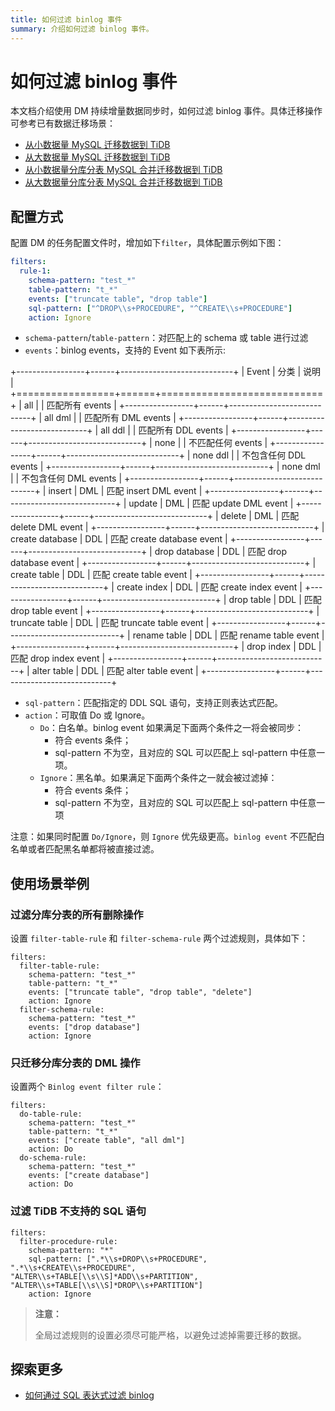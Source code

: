 ```yaml
---
title: 如何过滤 binlog 事件
summary: 介绍如何过滤 binlog 事件。
---
```


# 如何过滤 binlog 事件

本文档介绍使用 DM 持续增量数据同步时，如何过滤 binlog 事件。具体迁移操作可参考已有数据迁移场景：

- [从小数据量 MySQL 迁移数据到 TiDB](/migrate-small-mysql-to-tidb.md)
- [从大数据量 MySQL 迁移数据到 TiDB](/migrate-large-mysql-to-tidb.md)
- [从小数据量分库分表 MySQL 合并迁移数据到 TiDB](/migrate-small-mysql-shards-to-tidb.md)
- [从大数据量分库分表 MySQL 合并迁移数据到 TiDB](/migrate-large-mysql-shards-to-tidb.md)

## 配置方式

配置 DM 的任务配置文件时，增加如下`filter`，具体配置示例如下图：

```yaml
filters:
  rule-1:
    schema-pattern: "test_*"
    table-pattern: "t_*"
    events: ["truncate table", "drop table"]
    sql-pattern: ["^DROP\\s+PROCEDURE", "^CREATE\\s+PROCEDURE"]
    action: Ignore
```

- `schema-pattern`/`table-pattern`：对匹配上的 schema 或 table 进行过滤
- `events`：binlog events，支持的 Event 如下表所示:

+-----------------+------+----------------------------+
| Event           | 分类 | 说明                       |
+=================+======+============================+
| all             |      | 匹配所有 events            |
+-----------------+------+----------------------------+
| all dml         |      | 匹配所有 DML events        |
+-----------------+------+----------------------------+
| all ddl         |      | 匹配所有 DDL events        |
+-----------------+------+----------------------------+
| none            |      | 不匹配任何 events          |
+-----------------+------+----------------------------+
| none ddl        |      | 不包含任何 DDL events      |
+-----------------+------+----------------------------+
| none dml        |      | 不包含任何 DML events      |
+-----------------+------+----------------------------+
| insert          | DML  | 匹配 insert DML event      |
+-----------------+------+----------------------------+
| update          | DML  | 匹配 update DML event      |
+-----------------+------+----------------------------+
| delete          | DML  | 匹配 delete DML event      |
+-----------------+------+----------------------------+
| create database | DDL  | 匹配 create database event |
+-----------------+------+----------------------------+
| drop database   | DDL  | 匹配 drop database event   |
+-----------------+------+----------------------------+
| create table    | DDL  | 匹配 create table event    |
+-----------------+------+----------------------------+
| create index    | DDL  | 匹配 create index event    |
+-----------------+------+----------------------------+
| drop table      | DDL  | 匹配 drop table event      |
+-----------------+------+----------------------------+
| truncate table  | DDL  | 匹配 truncate table event  |
+-----------------+------+----------------------------+
| rename table    | DDL  | 匹配 rename table event    |
+-----------------+------+----------------------------+
| drop index      | DDL  | 匹配 drop index event      |
+-----------------+------+----------------------------+
| alter table     | DDL  | 匹配 alter table event     |
+-----------------+------+----------------------------+

- `sql-pattern`：匹配指定的 DDL SQL 语句，支持正则表达式匹配。
- `action`：可取值 Do 或 Ignore。
    - `Do`：白名单。binlog event 如果满足下面两个条件之一将会被同步：
        - 符合 events 条件；
        - sql-pattern 不为空，且对应的 SQL 可以匹配上 sql-pattern 中任意一项。
    - `Ignore`：黑名单。如果满足下面两个条件之一就会被过滤掉：
        - 符合 events 条件；
        - sql-pattern 不为空，且对应的 SQL 可以匹配上 sql-pattern 中任意一项

注意：如果同时配置 `Do/Ignore`，则 `Ignore` 优先级更高。`binlog event` 不匹配白名单或者匹配黑名单都将被直接过滤。

## 使用场景举例

### 过滤分库分表的所有删除操作

设置 `filter-table-rule` 和 `filter-schema-rule` 两个过滤规则，具体如下：

```
filters:
  filter-table-rule:
    schema-pattern: "test_*"
    table-pattern: "t_*"
    events: ["truncate table", "drop table", "delete"]
    action: Ignore
  filter-schema-rule:
    schema-pattern: "test_*"
    events: ["drop database"]
    action: Ignore
```

### 只迁移分库分表的 DML 操作

设置两个 `Binlog event filter rule`：

```
filters:
  do-table-rule:
    schema-pattern: "test_*"
    table-pattern: "t_*"
    events: ["create table", "all dml"]
    action: Do
  do-schema-rule:
    schema-pattern: "test_*"
    events: ["create database"]
    action: Do
```

### 过滤 TiDB 不支持的 SQL 语句

```
filters:
  filter-procedure-rule:
    schema-pattern: "*"
    sql-pattern: [".*\\s+DROP\\s+PROCEDURE", ".*\\s+CREATE\\s+PROCEDURE", "ALTER\\s+TABLE[\\s\\S]*ADD\\s+PARTITION", "ALTER\\s+TABLE[\\s\\S]*DROP\\s+PARTITION"]
    action: Ignore
```

> **注意：**
>
> 全局过滤规则的设置必须尽可能严格，以避免过滤掉需要迁移的数据。

## 探索更多

- [如何通过 SQL 表达式过滤 binlog](/filter-dml-event.md)